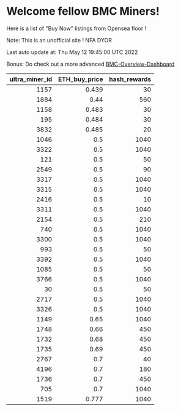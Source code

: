 # Welcome fellow BMC Miners!
Here is a list of "Buy Now" listings from Opensea floor !

Note: This is an unofficial site ! NFA DYOR

Last auto update at: Thu May 12 19:45:00 UTC 2022

Bonus: Do check out a more advanced [BMC-Overview-Dashboard](https://dune.com/defifunk/BMC-Overview-Dashboard)


|   ultra_miner_id |   ETH_buy_price |   hash_rewards |
|-----------------:|----------------:|---------------:|
|             1157 |           0.439 |             30 |
|             1884 |           0.44  |            560 |
|             1158 |           0.483 |             30 |
|              195 |           0.484 |             30 |
|             3832 |           0.485 |             20 |
|             1046 |           0.5   |           1040 |
|             3322 |           0.5   |           1040 |
|              121 |           0.5   |             50 |
|             2549 |           0.5   |             90 |
|             3317 |           0.5   |           1040 |
|             3315 |           0.5   |           1040 |
|             2416 |           0.5   |             10 |
|             3311 |           0.5   |           1040 |
|             2154 |           0.5   |            210 |
|              740 |           0.5   |           1040 |
|             3300 |           0.5   |           1040 |
|              993 |           0.5   |             50 |
|             3392 |           0.5   |           1040 |
|             1085 |           0.5   |             50 |
|             3766 |           0.5   |           1040 |
|               30 |           0.5   |             50 |
|             2717 |           0.5   |           1040 |
|             3326 |           0.5   |           1040 |
|             1149 |           0.65  |           1040 |
|             1748 |           0.66  |            450 |
|             1732 |           0.68  |            450 |
|             1735 |           0.69  |            450 |
|             2767 |           0.7   |             40 |
|             4196 |           0.7   |            180 |
|             1736 |           0.7   |            450 |
|              705 |           0.7   |           1040 |
|             1519 |           0.777 |           1040 |